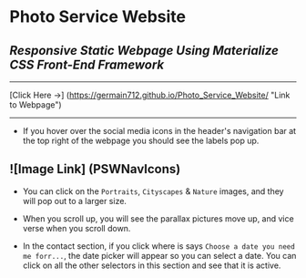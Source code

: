 # Photo Service Website

## _Responsive Static Webpage Using Materialize CSS Front-End Framework_

---

[Click Here →] (https://germain712.github.io/Photo_Service_Website/ "Link to Webpage")

---

- If you hover over the social media icons in the header's navigation bar at the top right of the webpage you should see the labels pop up.

## ![Image Link] (PSWNavIcons)

- You can click on the `Portraits`, `Cityscapes` & `Nature` images, and they will pop out to a larger size.

- When you scroll up, you will see the parallax pictures move up, and vice verse when you scroll down.

- In the contact section, if you click where is says `Choose a date you need me forr...`, the date picker will appear so you can select a date. You can click on all the other selectors in this section and see that it is active.
